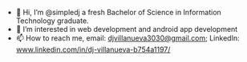 - 👋 Hi, I’m @simpledj a fresh Bachelor of Science in Information Technology graduate.
- 👀 I’m interested in web development and android app development
- 📫 How to reach me, email: djvillanueva3030@gmail.com; LinkedIn: www.linkedin.com/in/dj-villanueva-b754a1197/

<!---
simpledj/simpledj is a ✨ special ✨ repository because its `README.md` (this file) appears on your GitHub profile.
You can click the Preview link to take a look at your changes.
--->

